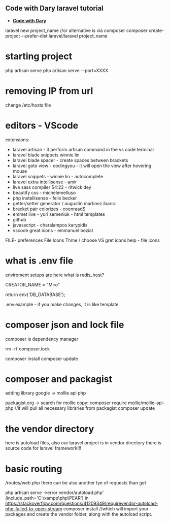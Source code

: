 ## Code with Dary laravel tutorial

- **[Code with Dary](https://www.youtube.com/watch?v=376vZ1wNYPA)**

laravel new project_name
//or alternative is via composer
composer create-project --prefer-dist laravel/laravel project_name

# starting project
php artisan serve
php artisan serve --port=XXXX

# removing IP from url
change /etc/hosts file

# editors - VScode
extensions:
- laravel artisan - it perform artisan command in the vs code terminal
- laravel blade snippets winnie lin
- laravel blade spacer - create spaces between brackets
- laravel goto view - codingyou - it will open the view after hovering mouse
- laravel snippets - winnie lin - autocomplete
- laravel extra intellisense - amir
- live sass compiler 54:22 - ritwick dey
- beautify css - michelemelluso
- php instellisense - felix becker
- getter/setter generator / augustin martinez ibarra
- bracket pair colorizes - coenraadS
- emmet live - yuri semeniuk - html templates
- github
- javasscript - charalampos karypidis
- vscode great icons - emmanuel beziat

FILE- preferences File Icons Thme / choose VS gret icons
help - file icons

# what is .env file
enviroment setups are here
what is redis_host?

CREATOR_NAME = "Miro"

return env('DB_DATABASE');

.env.example - if you make changes, it is like template

# composer json and lock file
composer is dependency manager

rm -rf composer.lock

composer install
composer update

# composer and packagist
adding library 
google -> mollie api php

packagist.org -> search for mollie
copy:
composer require mollie/mollie-api-php
//it will pull all necessary libraries from packagist
composer update

# the vendor directory
here is autoload files, also our laravel project is in vendor directory
there is source code for laravel framework!!!

# basic routing
/routes/web.php
there can be also another tye of requests than get

php artisan serve
->error vendor/autoload.php' (include_path='C:\xampp\php\PEAR') in
https://stackoverflow.com/questions/41209349/requirevendor-autoload-php-failed-to-open-stream
composer install
//which will import your packages and create the vendor folder, along with the autoload script.